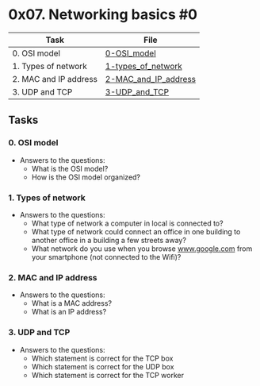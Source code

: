 # 0x07. Networking basics #0

| Task | File |
| ---- | ---- |
| 0. OSI model | [0-OSI_model](./0-OSI_model) |
| 1. Types of network | [1-types_of_network](./1-types_of_network) |
| 2. MAC and IP address | [2-MAC_and_IP_address](./2-MAC_and_IP_address) |
| 3. UDP and TCP | [3-UDP_and_TCP](./3-UDP_and_TCP) |

## Tasks
### 0. OSI model
* Answers to the questions:
	* What is the OSI model?
	* How is the OSI model organized?
### 1. Types of network
* Answers to the questions:
	* What type of network a computer in local is connected to?
	* What type of network could connect an office in one building to another office in a building a few streets away?
	* What network do you use when you browse www.google.com from your smartphone (not connected to the Wifi)?
### 2. MAC and IP address
* Answers to the questions:
	* What is a MAC address?
	* What is an IP address?
### 3. UDP and TCP
* Answers to the questions:
	* Which statement is correct for the TCP box
	* Which statement is correct for the UDP box
	* Which statement is correct for the TCP worker
